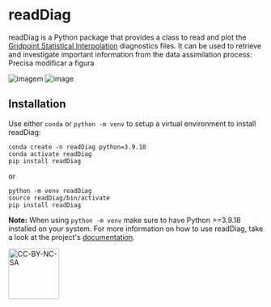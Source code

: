 # readDiag 

readDiag is a Python package that provides a class to read and plot the [Gridpoint Statistical Interpolation](https://dtcenter.org/community-code/gridpoint-statistical-interpolation-gsi) diagnostics files. It can be used to retrieve and investigate important information from the data assimilation process:
Precisa modificar a figura

![imagem](https://projetos.cptec.inpe.br/attachments/download/15559/uv_GSI_3.7.png)
![image](https://user-images.githubusercontent.com/6088258/183511751-21032794-b38c-44c0-8719-103ed1b98547.png)

## Installation

Use either `conda` or `python -m venv` to setup a virtual environment to install readDiag:

```
conda create -n readDiag python=3.9.18
conda activate readDiag
pip install readDiag
```

or

```
python -m venv readDiag
source readDiag/bin/activate
pip install readDiag
```

**Note:** When using `python -m venv` make sure to have Python >=3.9.18 installed on your system. For more information on how to use readDiag, take a look at the project's [documentation](https://gad-dimnt-cptec.github.io/readDiag/).

<a href="https://creativecommons.org/licenses/by-nc-sa/4.0/legalcode" target="_blank"><img src="https://mirrors.creativecommons.org/presskit/buttons/88x31/png/by-nc-sa.png" alt="CC-BY-NC-SA" width="100"/></a>

